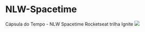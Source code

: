 # NLW-Spacetime
Cápsula do Tempo - NLW Spacetime Rocketseat trilha Ignite
<img src="https://uploaddeimagens.com.br/imagens/k9IJvWc"></img>
